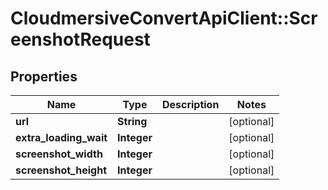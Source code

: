 # CloudmersiveConvertApiClient::ScreenshotRequest

## Properties
Name | Type | Description | Notes
------------ | ------------- | ------------- | -------------
**url** | **String** |  | [optional] 
**extra_loading_wait** | **Integer** |  | [optional] 
**screenshot_width** | **Integer** |  | [optional] 
**screenshot_height** | **Integer** |  | [optional] 



